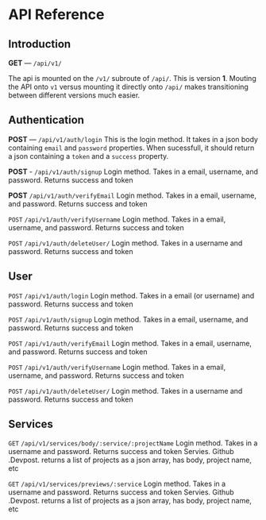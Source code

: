 # API Reference

## Introduction
**GET** — `/api/v1/`

The api is mounted on the `/v1/` subroute of `/api/`. This is version **1**. Mouting the API onto `v1` versus mounting it directly onto `/api/` makes transitioning between different versions much easier.

## Authentication
**POST** — `/api/v1/auth/login`
This is the login method. It takes in a json body containing `email` and `password` properties. When sucessfull, it should return a json containing a `token` and a `success` property.

**POST** - `/api/v1/auth/signup`
Login method. Takes in a email, username, and password. Returns success and token

**POST** `/api/v1/auth/verifyEmail`
Login method. Takes in a email, username, and password. Returns success and token

`POST` `/api/v1/auth/verifyUsername`
Login method. Takes in a email, username, and password. Returns success and token

`POST` `/api/v1/auth/deleteUser/`
Login method. Takes in a username and password. Returns success and token

## User

`POST` `/api/v1/auth/login`
Login method. Takes in a email (or username) and password. Returns success and token

`POST` `/api/v1/auth/signup`
Login method. Takes in a email, username, and password. Returns success and token

`POST` `/api/v1/auth/verifyEmail`
Login method. Takes in a email, username, and password. Returns success and token

`POST` `/api/v1/auth/verifyUsername`
Login method. Takes in a email, username, and password. Returns success and token

`POST` `/api/v1/auth/deleteUser/`
Login method. Takes in a username and password. Returns success and token

## Services

`GET` `/api/v1/services/body/:service/:projectName`
Login method. Takes in a username and password. Returns success and token
Servies. Github .Devpost.
returns a list of projects as a json array, has body, project name, etc

`GET` `/api/v1/services/previews/:service`
Login method. Takes in a username and password. Returns success and token
Servies. Github .Devpost.
returns a list of projects as a json array, has body, project name, etc
